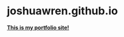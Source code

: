 # joshuawren.github.io
[**This is my portfolio site!**](https://jjwren.github.io/joshuawren.github.io/)
